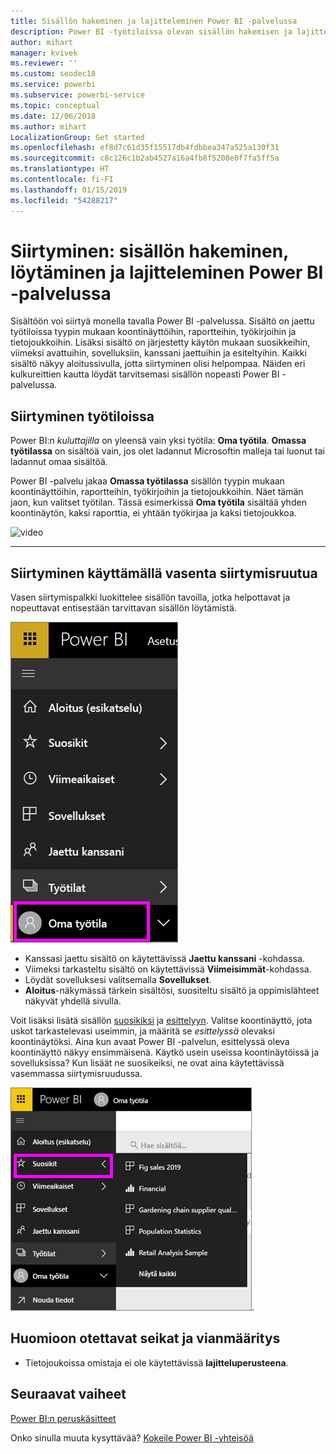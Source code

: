 ```yaml
---
title: Sisällön hakeminen ja lajitteleminen Power BI -palvelussa
description: Power BI -työtiloissa olevan sisällön hakemisen ja lajittelemisen ohjeet
author: mihart
manager: kvivek
ms.reviewer: ''
ms.custom: seodec18
ms.service: powerbi
ms.subservice: powerbi-service
ms.topic: conceptual
ms.date: 12/06/2018
ms.author: mihart
LocalizationGroup: Get started
ms.openlocfilehash: ef8d7c61d35f15517db4fdbbea347a525a130f31
ms.sourcegitcommit: c8c126c1b2ab4527a16a4fb8f5208e0f7fa5ff5a
ms.translationtype: HT
ms.contentlocale: fi-FI
ms.lasthandoff: 01/15/2019
ms.locfileid: "54288217"
---
```

# <a name="navigation-searching-finding-and-sorting-content-in-power-bi-service"></a>Siirtyminen: sisällön hakeminen, löytäminen ja lajitteleminen Power BI -palvelussa
Sisältöön voi siirtyä monella tavalla Power BI -palvelussa. Sisältö on jaettu työtiloissa tyypin mukaan koontinäyttöihin, raportteihin, työkirjoihin ja tietojoukkoihin.  Lisäksi sisältö on järjestetty käytön mukaan suosikkeihin, viimeksi avattuihin, sovelluksiin, kanssani jaettuihin ja esiteltyihin. Kaikki sisältö näkyy aloitussivulla, jotta siirtyminen olisi helpompaa. Näiden eri kulkureittien kautta löydät tarvitsemasi sisällön nopeasti Power BI -palvelussa.  

## <a name="navigation-within-workspaces"></a>Siirtyminen työtiloissa

Power BI:n *kuluttajilla* on yleensä vain yksi työtila: **Oma työtila**. **Omassa työtilassa** on sisältöä vain, jos olet ladannut Microsoftin malleja tai luonut tai ladannut omaa sisältöä.  

Power BI -palvelu jakaa **Omassa työtilassa** sisällön tyypin mukaan koontinäyttöihin, raportteihin, työkirjoihin ja tietojoukkoihin. Näet tämän jaon, kun valitset työtilan. Tässä esimerkissä **Oma työtila** sisältää yhden koontinäytön, kaksi raporttia, ei yhtään työkirjaa ja kaksi tietojoukkoa.

![video](./media/end-user-search-sort/nav.gif)

________________________________________

## <a name="navigation-using-the-left-navbar"></a>Siirtyminen käyttämällä vasenta siirtymisruutua
Vasen siirtymispalkki luokittelee sisällön tavoilla, jotka helpottavat ja nopeuttavat entisestään tarvittavan sisällön löytämistä.  

![vasen siirtymispalkki](./media/end-user-search-sort/power-bi-newnav2.png)


- Kanssasi jaettu sisältö on käytettävissä **Jaettu kanssani** -kohdassa.
- Viimeksi tarkasteltu sisältö on käytettävissä **Viimeisimmät**-kohdassa. 
- Löydät sovelluksesi valitsemalla **Sovellukset**.
- **Aloitus**-näkymässä tärkein sisältösi, suositeltu sisältö ja oppimislähteet näkyvät yhdellä sivulla.

Voit lisäksi lisätä sisällön [suosikiksi](end-user-favorite.md) ja [esittelyyn](end-user-featured.md). Valitse koontinäyttö, jota uskot tarkastelevasi useimmin, ja määritä se *esittelyssä* olevaksi koontinäytöksi. Aina kun avaat Power BI -palvelun, esittelyssä oleva koontinäyttö näkyy ensimmäisenä. Käytkö usein useissa koontinäytöissä ja sovelluksissa? Kun lisäät ne suosikeiksi, ne ovat aina käytettävissä vasemmassa siirtymisruudussa.

![Suosikit-pikaikkuna](./media/end-user-search-sort/power-bi-favorite-flyout.png).


## <a name="considerations-and-troubleshooting"></a>Huomioon otettavat seikat ja vianmääritys
* Tietojoukoissa omistaja ei ole käytettävissä **lajitteluperusteena**.

## <a name="next-steps"></a>Seuraavat vaiheet
[Power BI:n peruskäsitteet](end-user-basic-concepts.md)

Onko sinulla muuta kysyttävää? [Kokeile Power BI -yhteisöä](http://community.powerbi.com/)
